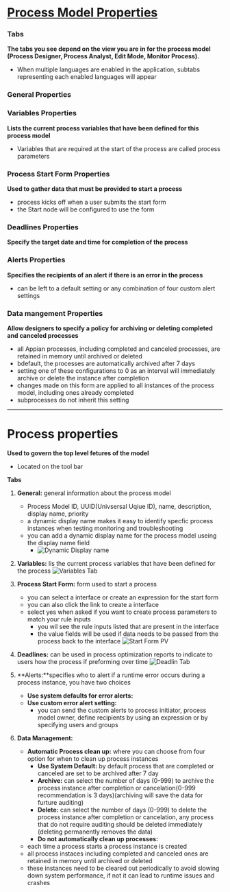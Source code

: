 # [Process Model Properties](https://docs.appian.com/suite/help/23.3/process-model-object.html#process-model-properties)



### Tabs
**The tabs you see depend on the view you are in for the process model (Process Designer, Process Analyst, Edit Mode, Monitor Process).**
- When multiple languages are enabled in the application, subtabs representing each enabled languages will appear

### General Properties
 
### Variables Properties
**Lists the current process variables that have been defined for this process model**
- Variables that are required at the start of the process are called process parameters

### Process Start Form Properties
**Used to gather data that must be provided to start a process**
- process kicks off when a user submits the start form
- the Start node will be configured to use the form

### Deadlines Properties
**Specify the target date and time for completion of the process**

### Alerts Properties
**Specifies the recipients of an alert if there is an error in the process**
- can be left to a default setting or any combination of four custom alert settings

### Data mangement Properties
**Allow designers to specify a policy for archiving or deleting completed and canceled processes**
- all Appian processes, including completed and canceled processes, are retained in memory until archived or deleted
- bdefault, the processes are automatically archived after 7 days
- setting one of these configurations to 0 as an interval will immediately archive or delete the instance after completion
- changes made on this form are applied to all instances of the process model, including ones already completed
- subprocesses do not inherit this setting


___________________________________________________________
# Process properties
**Used to govern the top level fetures of the model**

- Located on the tool bar

**Tabs**
1. **General:** general information about the process model
    - Process Model ID, UUID(Univsersal Uqiue ID), name, description, display name, priority
    - a dynamic display name makes it easy to identify specfic process instances when testing monitoring and troubleshooting
    - you can add a dynamic display name for the process model useing the display name field
        - ![Dynamic Display name](../../img/pmdynamicdiplayname.png)
    
2. **Variables:** lis the current process variables that have been defined for the process
    ![Variables Tab](../../img/variablestab.png)
3. **Process Start Form:** form used to start a process
    - you can select a interface or create an expression for the start form
    - you can also click the link to create a interface 
    - select yes when asked if you want to create process parameters to match your rule inputs
        - you wil see the rule inputs listed that are present in the interface
        - the value fields will be used if data needs to be passed from the process back to the interface
        ![Start Form PV](../../img/startform.png)
4. **Deadlines:** can be used in process optimization reports to indicate to users how the process if preforming over time
    ![Deadlin Tab](../../img/deadlinetab.png)
5. **Alerts:**specifies who to alert if a runtime error occurs during a process instance, you have two choices
    - **Use system defaults for error alerts:**
    - **Use custom error alert setting:**
        - you can send the custom alerts to process initiator, process model owner, define recipients by using an expression or by specifying users and groups
6. **Data Management:**
    - **Automatic Process clean up:** where you can choose from four option for when to clean up process instances
        - **Use System Default:** by default process that are completed or canceled are set to be archived after 7 day
        - **Archive:** can select the number of days (0-999) to archive the process instance after completion or cancelation(0-999 recommendation is 3 days)(archiving will save the data for furture auditing)
        - **Delete:** can select the number of days (0-999) to delete the process instance after completion or cancelation, any process that do not require auditing should be deleted immediately (deleting permanently removes the data)
        - **Do not automatically clean up processes:**
    - each time a process starts a process instance is created 
    - all process instaces including completed and canceled ones are retained in memory until archived or deleted
    - these instances need to be cleared out periodically to avoid slowing down system performance, if not it can lead to runtime issues and crashes
    